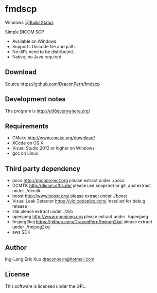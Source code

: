 # fmdscp
Windows [![Build Status](http://home.draconpern.com:8080/buildStatus/icon?job=fmdscp.debug)](http://home.draconpern.com:8080/job/fmdscp.debug)

Simple DICOM SCP

- Available on Windows
- Supports Unicode file and path.
- No dll's need to be distributed.
- Native, no Java required.

## Download
Source https://github.com/DraconPern/fmdscp

## Development notes
The program is http://utf8everywhere.org/

## Requirements
- CMake http://www.cmake.org/download/
- XCode on OS X
- Visual Studio 2013 or higher on Windows
- gcc on Linux

## Third party dependency
- poco http://pocoproject.org please extract under ./poco
- DCMTK http://dicom.offis.de/ please use snapshot or git, and extract under ./dcmtk
- boost http://www.boost.org/ please extract under ./boost
- Visual Leak Detector https://vld.codeplex.com/ installed for debug release
- zlib please extract under ./zlib
- openjpeg http://www.openjpeg.org please extract under ./openjpeg
- fmjpeg2koj https://github.com/DraconPern/fmjpeg2koj please extract under ./fmjpeg2koj
- aws SDK

## Author
Ing-Long Eric Kuo <draconpern@hotmail.com>

## License
This software is licensed under the GPL.
